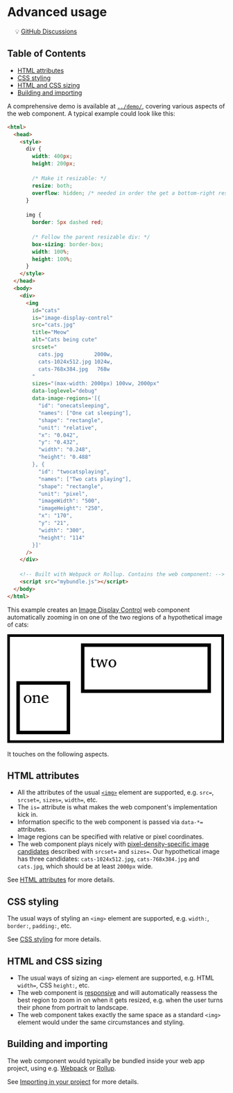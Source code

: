 # Advanced usage

&emsp; :bulb: [GitHub Discussions](https://github.com/Frameright/image-display-control-web-component/discussions)

## Table of Contents

<!-- toc -->

- [HTML attributes](#html-attributes)
- [CSS styling](#css-styling)
- [HTML and CSS sizing](#html-and-css-sizing)
- [Building and importing](#building-and-importing)

<!-- tocstop -->

A comprehensive demo is available at [`../demo/`](../demo/), covering various
aspects of the web component. A typical example could look like this:

```html
<html>
  <head>
    <style>
      div {
        width: 400px;
        height: 200px;

        /* Make it resizable: */
        resize: both;
        overflow: hidden; /* needed in order the get a bottom-right resize handle */
      }

      img {
        border: 5px dashed red;

        /* Follow the parent resizable div: */
        box-sizing: border-box;
        width: 100%;
        height: 100%;
      }
    </style>
  </head>
  <body>
    <div>
      <img
        id="cats"
        is="image-display-control"
        src="cats.jpg"
        title="Meow"
        alt="Cats being cute"
        srcset="
          cats.jpg          2000w,
          cats-1024x512.jpg 1024w,
          cats-768x384.jpg   768w
        "
        sizes="(max-width: 2000px) 100vw, 2000px"
        data-loglevel="debug"
        data-image-regions='[{
          "id": "onecatsleeping",
          "names": ["One cat sleeping"],
          "shape": "rectangle",
          "unit": "relative",
          "x": "0.042",
          "y": "0.432",
          "width": "0.248",
          "height": "0.488"
        }, {
          "id": "twocatsplaying",
          "names": ["Two cats playing"],
          "shape": "rectangle",
          "unit": "pixel",
          "imageWidth": "500",
          "imageHeight": "250",
          "x": "170",
          "y": "21",
          "width": "300",
          "height": "114"
        }]'
      />
    </div>

    <!-- Built with Webpack or Rollup. Contains the web component: -->
    <script src="mybundle.js"></script>
  </body>
</html>
```

This example creates an [Image Display Control](https://frameright.io) web
component automatically zooming in on one of the two regions of a hypothetical
image of cats:

![Cats](assets/cats.png)

It touches on the following aspects.

## HTML attributes

* All the attributes of the usual
  [`<img>`](https://developer.mozilla.org/en-US/docs/Web/HTML/Element/img)
  element are supported, e.g. `src=`, `srcset=`, `sizes=`, `width=`, etc.
* The `is=` attribute is what makes the web component's implementation kick in.
* Information specific to the web component is passed via `data-*=` attributes.
* Image regions can be specified with relative or pixel coordinates.
* The web component plays nicely with
  [pixel-density-specific image candidates](https://developer.mozilla.org/en-US/docs/Web/API/HTMLImageElement/srcset)
  described with `srcset=` and `sizes=`. Our hypothetical image has three
  candidates: `cats-1024x512.jpg`, `cats-768x384.jpg` and `cats.jpg`, which
  should be at least `2000px` wide.

See [HTML attributes](explanation/attributes.md) for more details.

## CSS styling

The usual ways of styling an `<img>` element are supported, e.g. `width:`,
`border:`, `padding:`, etc.

See [CSS styling](explanation/styling.md) for more details.

## HTML and CSS sizing

* The usual ways of sizing an `<img>` element are supported, e.g. HTML `width=`,
  CSS `height:`, etc.
* The web component is 
  [responsive](https://developer.mozilla.org/en-US/docs/Learn/CSS/CSS_layout/Responsive_Design)
  and will automatically reassess the best region to zoom in on when it gets
  resized, e.g. when the user turns their phone from portrait to landscape.
* The web component takes exactly the same space as a standard `<img>` element
  would under the same circumstances and styling.

## Building and importing

The web component would typically be bundled inside your web app project, using
e.g. [Webpack](https://webpack.js.org/) or [Rollup](https://rollupjs.org/).

See [Importing in your project](explanation/importing.md) for more details.
